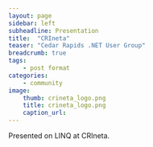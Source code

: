 ```yaml
---
layout: page
sidebar: left
subheadline: Presentation
title:  "CRIneta"
teaser: "Cedar Rapids .NET User Group"
breadcrumb: true
tags:
    - post format
categories:
    - community
image:
    thumb: crineta_logo.png
    title: crineta_logo.png
    caption_url: 
---
```

Presented on LINQ at CRIneta.
